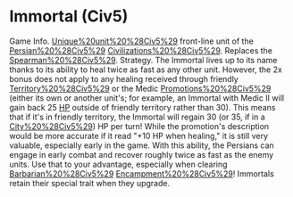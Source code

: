 # Immortal (Civ5)

Game Info.
[Unique%20unit%20%28Civ5%29](Unique) front-line unit of the [Persian%20%28Civ5%29](Persian) [Civilizations%20%28Civ5%29](civilization). Replaces the [Spearman%20%28Civ5%29](Spearman).
Strategy.
The Immortal lives up to its name thanks to its ability to heal twice as fast as any other unit. However, the 2x bonus does not apply to any healing received through friendly [Territory%20%28Civ5%29](territory) or the Medic [Promotions%20%28Civ5%29](promotion) (either its own or another unit's; for example, an Immortal with Medic II will gain back 25 [HP](HP) outside of friendly territory rather than 30). This means that if it's in friendly territory, the Immortal will regain 30 (or 35, if in a [City%20%28Civ5%29](city)) HP per turn! While the promotion's description would be more accurate if it read "+10 HP when healing," it is still very valuable, especially early in the game. With this ability, the Persians can engage in early combat and recover roughly twice as fast as the enemy units. Use that to your advantage, especially when clearing [Barbarian%20%28Civ5%29](Barbarian) [Encampment%20%28Civ5%29](encampments)!
Immortals retain their special trait when they upgrade.